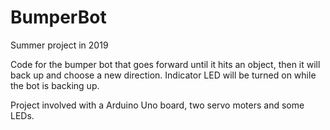 # BumperBot
Summer project in 2019

Code for the bumper bot that goes forward until it hits an object, then it will back up and choose a new direction. Indicator LED will be turned on while the bot is backing up. 

Project involved with a Arduino Uno board, two servo moters and some LEDs.
